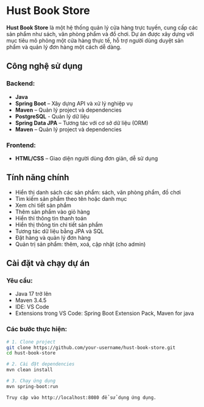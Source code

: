 # Hust Book Store

**Hust Book Store** là một hệ thống quản lý cửa hàng trực tuyến, cung cấp các sản phẩm như sách, văn phòng phẩm và đồ chơi. Dự án được xây dựng với mục tiêu mô phỏng một cửa hàng thực tế, hỗ trợ người dùng duyệt sản phẩm và quản lý đơn hàng một cách dễ dàng.

##  Công nghệ sử dụng

### Backend:
- **Java**
- **Spring Boot** – Xây dựng API và xử lý nghiệp vụ
- **Maven** – Quản lý project và dependencies
- **PostgreSQL** - Quản lý dữ liệu
- **Spring Data JPA** – Tương tác với cơ sở dữ liệu (ORM)
- **Maven** – Quản lý project và dependencies
### Frontend:
- **HTML/CSS** – Giao diện người dùng đơn giản, dễ sử dụng


##  Tính năng chính

-  Hiển thị danh sách các sản phẩm: sách, văn phòng phẩm, đồ chơi
-  Tìm kiếm sản phẩm theo tên hoặc danh mục
-  Xem chi tiết sản phẩm
-  Thêm sản phẩm vào giỏ hàng
-  Hiển thỉ thông tin thanh toán
-  Hiển thị thông tin chi tiết sản phẩm
-  Tương tác dữ liệu bằng JPA và SQL
-  Đặt hàng và quản lý đơn hàng
-  Quản trị sản phẩm: thêm, xoá, cập nhật (cho admin)

## Cài đặt và chạy dự án

### Yêu cầu:
- Java 17 trở lên
- Maven 3.4.5
- IDE: VS Code
- Extensions trong VS Code: Spring Boot Extension Pack, Maven for java

### Các bước thực hiện:

```bash
# 1. Clone project
git clone https://github.com/your-username/hust-book-store.git
cd hust-book-store

# 2. Cài đặt dependencies
mvn clean install

# 3. Chạy ứng dụng
mvn spring-boot:run

Truy cập vào http://localhost:8080 để sử dụng ứng dụng.
